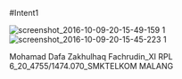 #Intent1

![screenshot_2016-10-09-20-15-49-159 1](https://cloud.githubusercontent.com/assets/22130797/19220709/f4c46558-8e5d-11e6-988a-4f414085b9a1.png)
![screenshot_2016-10-09-20-15-45-223 1](https://cloud.githubusercontent.com/assets/22130797/19220729/764960a6-8e5e-11e6-9e43-481fc117f7e1.png)


Mohamad Dafa Zakhulhaq Fachrudin_XI RPL 6_20_4755/1474.070_SMKTELKOM MALANG

